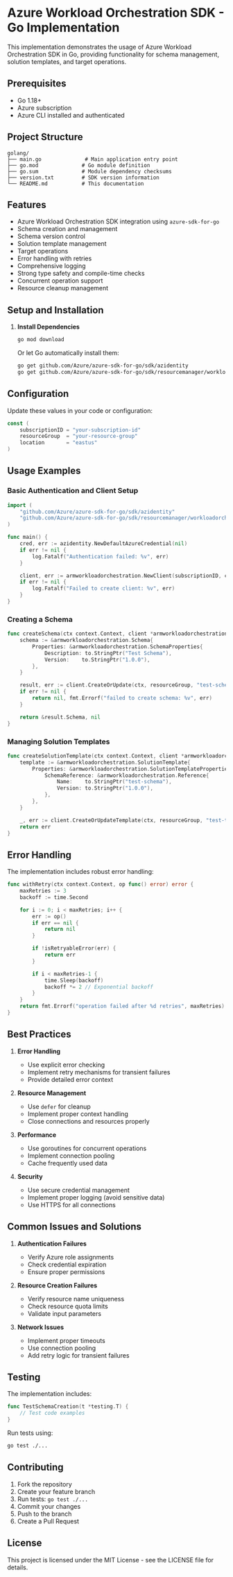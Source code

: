 # Azure Workload Orchestration SDK - Go Implementation

This implementation demonstrates the usage of Azure Workload Orchestration SDK in Go, providing functionality for schema management, solution templates, and target operations.

## Prerequisites

- Go 1.18+
- Azure subscription
- Azure CLI installed and authenticated

## Project Structure

```
golang/
├── main.go              # Main application entry point
├── go.mod              # Go module definition
├── go.sum              # Module dependency checksums
├── version.txt         # SDK version information
└── README.md           # This documentation
```

## Features

- Azure Workload Orchestration SDK integration using `azure-sdk-for-go`
- Schema creation and management
- Schema version control
- Solution template management
- Target operations
- Error handling with retries
- Comprehensive logging
- Strong type safety and compile-time checks
- Concurrent operation support
- Resource cleanup management

## Setup and Installation

1. **Install Dependencies**
   ```bash
   go mod download
   ```

   Or let Go automatically install them:
   ```bash
   go get github.com/Azure/azure-sdk-for-go/sdk/azidentity
   go get github.com/Azure/azure-sdk-for-go/sdk/resourcemanager/workloadorchestration/armworkloadorchestration
   ```

## Configuration

Update these values in your code or configuration:
```go
const (
    subscriptionID = "your-subscription-id"
    resourceGroup  = "your-resource-group"
    location       = "eastus"
)
```

## Usage Examples

### Basic Authentication and Client Setup

```go
import (
    "github.com/Azure/azure-sdk-for-go/sdk/azidentity"
    "github.com/Azure/azure-sdk-for-go/sdk/resourcemanager/workloadorchestration/armworkloadorchestration"
)

func main() {
    cred, err := azidentity.NewDefaultAzureCredential(nil)
    if err != nil {
        log.Fatalf("Authentication failed: %v", err)
    }

    client, err := armworkloadorchestration.NewClient(subscriptionID, cred, nil)
    if err != nil {
        log.Fatalf("Failed to create client: %v", err)
    }
}
```

### Creating a Schema

```go
func createSchema(ctx context.Context, client *armworkloadorchestration.Client) (*armworkloadorchestration.Schema, error) {
    schema := &armworkloadorchestration.Schema{
        Properties: &armworkloadorchestration.SchemaProperties{
            Description: to.StringPtr("Test Schema"),
            Version:    to.StringPtr("1.0.0"),
        },
    }

    result, err := client.CreateOrUpdate(ctx, resourceGroup, "test-schema", schema, nil)
    if err != nil {
        return nil, fmt.Errorf("failed to create schema: %v", err)
    }

    return &result.Schema, nil
}
```

### Managing Solution Templates

```go
func createSolutionTemplate(ctx context.Context, client *armworkloadorchestration.Client) error {
    template := &armworkloadorchestration.SolutionTemplate{
        Properties: &armworkloadorchestration.SolutionTemplateProperties{
            SchemaReference: &armworkloadorchestration.Reference{
                Name:    to.StringPtr("test-schema"),
                Version: to.StringPtr("1.0.0"),
            },
        },
    }

    _, err := client.CreateOrUpdateTemplate(ctx, resourceGroup, "test-template", template, nil)
    return err
}
```

## Error Handling

The implementation includes robust error handling:

```go
func withRetry(ctx context.Context, op func() error) error {
    maxRetries := 3
    backoff := time.Second

    for i := 0; i < maxRetries; i++ {
        err := op()
        if err == nil {
            return nil
        }

        if !isRetryableError(err) {
            return err
        }

        if i < maxRetries-1 {
            time.Sleep(backoff)
            backoff *= 2 // Exponential backoff
        }
    }
    return fmt.Errorf("operation failed after %d retries", maxRetries)
}
```

## Best Practices

1. **Error Handling**
   - Use explicit error checking
   - Implement retry mechanisms for transient failures
   - Provide detailed error context

2. **Resource Management**
   - Use `defer` for cleanup
   - Implement proper context handling
   - Close connections and resources properly

3. **Performance**
   - Use goroutines for concurrent operations
   - Implement connection pooling
   - Cache frequently used data

4. **Security**
   - Use secure credential management
   - Implement proper logging (avoid sensitive data)
   - Use HTTPS for all connections

## Common Issues and Solutions

1. **Authentication Failures**
   - Verify Azure role assignments
   - Check credential expiration
   - Ensure proper permissions

2. **Resource Creation Failures**
   - Verify resource name uniqueness
   - Check resource quota limits
   - Validate input parameters

3. **Network Issues**
   - Implement proper timeouts
   - Use connection pooling
   - Add retry logic for transient failures

## Testing

The implementation includes:

```go
func TestSchemaCreation(t *testing.T) {
    // Test code examples
}
```

Run tests using:
```bash
go test ./...
```

## Contributing

1. Fork the repository
2. Create your feature branch
3. Run tests: `go test ./...`
4. Commit your changes
5. Push to the branch
6. Create a Pull Request

## License

This project is licensed under the MIT License - see the LICENSE file for details.